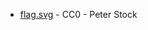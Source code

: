 * [flag.svg](https://commons.wikimedia.org/wiki/File:Flag_of_Pembrokeshire.svg) - CC0 - Peter Stock
